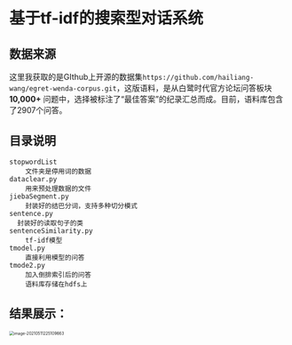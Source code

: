 # 基于tf-idf的搜索型对话系统

## 数据来源
这里我获取的是GIthub上开源的数据集`https://github.com/hailiang-wang/egret-wenda-corpus.git`，这版语料，是从白鹭时代官方论坛问答板块**10,000+** 问题中，选择被标注了“最佳答案”的纪录汇总而成。目前，语料库包含了2907个问答。

## 目录说明  

    stopwordList
    	文件夹是停用词的数据
    dataclear.py
    	用来预处理数据的文件
    jiebaSegment.py 
    	封装好的结巴分词，支持多种切分模式
    sentence.py
      封装好的读取句子的类
    sentenceSimilarity.py
    	tf-idf模型
    tmodel.py
    	直接利用模型的问答
    tmode2.py  
    	加入倒排索引后的问答
    	语料库存储在hdfs上

## 结果展示：  
<img src="https://i.loli.net/2021/05/12/rSy27Z5YkFuXdD9.png" alt="image-20210511225109663" style="zoom:50%;" />